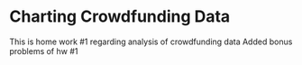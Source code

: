 # Charting Crowdfunding Data
This is home work #1 regarding analysis of crowdfunding data
Added bonus problems of hw #1
